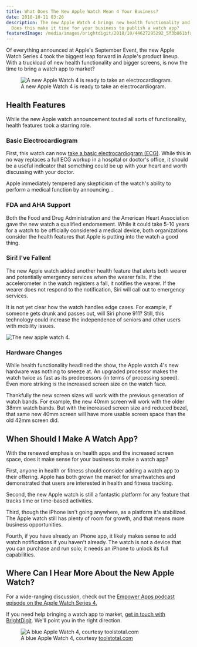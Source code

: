 ```yaml
---
title: What Does The New Apple Watch Mean 4 Your Business?
date: 2018-10-11 03:26
description: The new Apple Watch 4 brings new health functionality and updated hardware.
  Does this make it time for your business to publish a watch app?
featuredImage: /media/images/brightdigit/2018/10/44627295292_5f3b861bfa_h.jpg
---
```

Of everything announced at Apple's September Event, the new Apple Watch
Series 4 took the biggest leap forward in Apple's product lineup. With a
truckload of new health functionality and bigger screens, is now the
time to bring a watch app to market?

<figure>
<img src="https://brightdigit.com/wp-content/uploads/2018/10/44627298022_6298cab03c_k.jpg" class="wp-image-1465" alt="A new Apple Watch 4 is ready to take an electrocardiogram." /><figcaption aria-hidden="true">A new Apple Watch 4 is ready to take an electrocardiogram.</figcaption>
</figure>

## Health Features

While the new Apple watch announcement touted all sorts of
functionality, health features took a starring role. 

### Basic Electrocardiogram

First, this watch can now [take a basic electrocardiogram
(ECG)](https://www.wired.com/story/apple-watch-series-4/). While this in
no way replaces a full ECG workup in a hospital or doctor's office, it
should be a useful indicator that something could be up with your heart
and worth discussing with your doctor.

Apple immediately tempered any skepticism of the watch's ability to
perform a medical function by announcing…

### FDA and AHA Support

Both the Food and Drug Administration and the American Heart Association
gave the new watch a qualified endorsement. While it could take 5-10
years for a watch to be officially considered a medical device, both
organizations consider the health features that Apple is putting into
the watch a good thing.

### Siri! I've Fallen!

The new Apple watch added another health feature that alerts both wearer
and potentially emergency services when the wearer falls. If the
accelerometer in the watch registers a fall, it notifies the wearer. If
the wearer does not respond to the notification, Siri will call out to
emergency services.

It is not yet clear how the watch handles edge cases. For example, if
someone gets drunk and passes out, will Siri phone 911? Still, this
technology could increase the independence of seniors and other users
with mobility issues.

![The new apple watch
4.](https://upload.wikimedia.org/wikipedia/commons/thumb/d/d0/Apple_Watch_Series_4_40mm_space_gray_Aluminum.jpg/533px-Apple_Watch_Series_4_40mm_space_gray_Aluminum.jpg)

  

### Hardware Changes

While health functionality headlined the show, the Apple watch 4's new
hardware was nothing to sneeze at. An upgraded processor makes the watch
twice as fast as its predecessors (in terms of processing speed). Even
more striking is the increased screen size on the watch face.

Thankfully the new screen sizes will work with the previous generation
of watch bands. For example, the new 40mm screen will work with the
older 38mm watch bands. But with the increased screen size and reduced
bezel, that same new 40mm screen will have more usable screen space than
the old 42mm screen did.

## When Should I Make A Watch App?

With the renewed emphasis on health apps and the increased screen space,
does it make sense for your business to make a watch app?

First, anyone in health or fitness should consider adding a watch app to
their offering. Apple has both grown the market for smartwatches and
demonstrated that users are interested in health and fitness
tracking.   

Second, the new Apple watch is still a fantastic platform for any
feature that tracks time or time-based activities.

Third, though the iPhone isn't going anywhere, as a platform it's
stabilized. The Apple watch still has plenty of room for growth, and
that means more business opportunities.

Fourth, if you have already an iPhone app, it likely makes sense to add
watch notifications if you haven't already. The watch is not a device
that you can purchase and run solo; it needs an iPhone to unlock its
full capabilities.

## Where Can I Hear More About the New Apple Watch?

For a wide-ranging discussion, check out the [Empower Apps podcast
episode on the Apple Watch Series 4.](https://www.empowerapps.show/5)

If you need help bringing a watch app to market, [get in touch with
BrightDigit](https://brightdigit.com/contact/). We'll point you in the
right direction.

<figure>
<img src="https://brightdigit.com/wp-content/uploads/2018/10/44627295292_5f3b861bfa_h.jpg" class="wp-image-1466" alt="A blue Apple Watch 4, courtesy toolstotal.com" /><figcaption aria-hidden="true">A blue Apple Watch 4, courtesy <a href="https://toolstotal.com/">toolstotal.com</a></figcaption>
</figure>